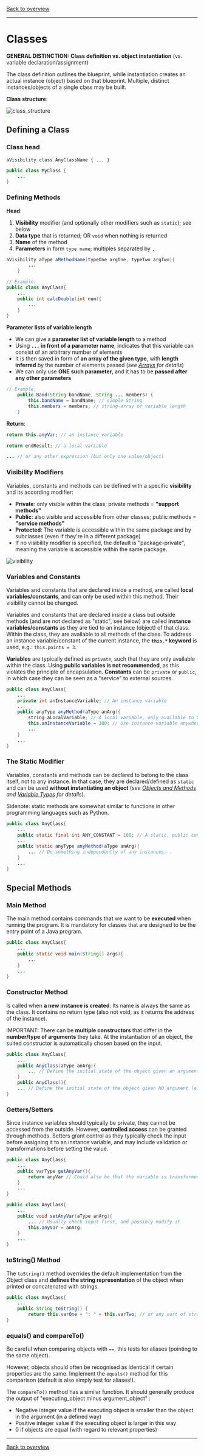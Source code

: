 [Back to overview](./00_Java_SyntaxGuide.md)

---
# Classes

**GENERAL DISTINCTION: Class definition vs. object instantiation** (vs. variable declaration/assignment)

The class definition outlines the blueprint, while instantiation creates an actual instance (object) based on that blueprint. Multiple, distinct instances/objects of a single class may be built.

**Class structure**:

![class_structure](class_structure.png)

## Defining a Class

### Class head
`aVisibility class AnyClassName { ... }`
```java
public class MyClass {
    ...
}
```

### Defining Methods

**Head**:

1. **Visibility** modifier (and optionally other modifiers such as `static`); see below
2. **Data type** that is returned; OR `void` when nothing is returned
3. **Name** of the method
4. **Parameters** in form `type name`; multiples separated by `,`

```java
aVisibility aType aMethodName(typeOne argOne, typeTwo argTwo){
        ...
    }
```
```java
// Example:
public class AnyClass{
    ...
    public int calcDouble(int num){
        ...
    }
}
```

**Parameter lists of variable length**
- We can give a **parameter list of variable length** to a method
- Using **`...` in front of a parameter name**, indicates that this variable can consist of an arbitrary number of elements
- It is then saved in form of **an array of the given type**, with **length inferred** by the number of elements passed (*see [Arrays](11_Arrays.md) for details*)
- We can only use **ONE such parameter**, and it has to be **passed after any other parameters**

```java
// Example:
    public Band(String bandName, String ... members) {
        this.bandName = bandName; // simple String
        this.members = members; // string-array of variable length
    }
```

**Return**:
```java
return this.anyVar; // an instance variable

return endResult; // a local variable

... // or any other expression (but only one value/object)
```

### Visibility Modifiers
Variables, constants and methods can be defined with a specific **visibility** and its according modifier:
- **Private**: only visible within the class; private methods = **"support methods"**
- **Public**: also visible and accessible from other classes; public methods = **"service methods"**
- **Protected**: The variable is accessible within the same package and by subclasses (even if they're in a different package)
- If no visibility modifier is specified, the default is "package-private", meaning the variable is accessible within the same package.

![visibility](visibility.png)

### Variables and Constants
Variables and constants that are declared inside a method, are called **local variables/constants**, and can only be used within this method. Their visibility cannot be changed.

Variables and constants that are declared inside a class but outside methods (and are not declared as "static", see below) are called **instance variables/constants** as they are tied to an instance (object) of that class. Within the class, they are available to all methods of the class. To address an instance variable/constant of the current instance, the **`this.*` keyword** is used, e.g.: `this.points = 3`.

**Variables** are typically defined as `private`, such that they are only available within the class. Using **public variables is not recommended**, as this violates the principle of encapsulation. **Constants** can be `private` or `public`, in which case they can be seen as a "service" to external sources.

```java
public class AnyClass{
    ...
    private int anInstanceVariable; // An instance variable
    ...
    public anyType anyMethod(aType anArg){
        string aLocalVariable; // A local variable, only available to the method
        this.anInstanceVariable = 100; // Use instance variable anywhere using this.*
        ...
    }
    ...
}
```

### The Static Modifier
Variables, constants and methods can be declared to belong to the class itself, not to any instance. In that case, they are declared/defined as `static` and can be used **without instantiating an object** (*see [Objects and Methods](05_Objects_and_Methods.md) and [Variable Types](06_Variable_Types.md) for details*). 

Sidenote: static methods are somewhat similar to functions in other programming languages such as Python.

```java
public class AnyClass{
    ...
    public static final int ANY_CONSTANT = 100; // A static, public constant
    ...
    public static anyType anyMethod(aType anArg){
        ... // Do something independently of any instances...
    }
    ...
}
```

## Special Methods

### Main Method
The main method contains commands that we want to be **executed** when running the program. It is mandatory for classes that are designed to be the entry point of a Java program.
```java
public class AnyClass{
    ...
    public static void main(String[] args){
        ...
    }
    ...
}
```

### Constructor Method
Is called when **a new instance is created**. Its name is always the same as the class. It contains no return type (also not void, as it returns the address of the instance).

IMPORTANT: There can be **multiple constructors** that differ in the **number/type of arguments** they take. At the instantiation of an object, the suited constructor is automatically chosen based on the input.

```java
public class AnyClass{
    ...
    public AnyClass(aType anArg){
        ... // Define the initial state of the object given an argument
    }
    public AnyClass(){
    ... // Define the initial state of the object given NO argument (e.g. using default values)
}
```

### Getters/Setters
Since instance variables should typically be private, they cannot be accessed from the outside. However, **controlled access** can be granted through methods. Setters grant control as they typically check the input before assigning it to an instance variable, and may include validation or transformations before setting the value.
```java
public class AnyClass{
    ...
    public varType getAnyVar(){
        return anyVar // Could also be that the variable is transformed before...
    }
    ...
}
```
```java
public class AnyClass{
    ...
    public void setAnyVar(aType anArg){
        ... // Usually check input first, and possibly modify it
        this.anyVar = anArg;
    }
    ...
}
```

### toString() Method
The `toString()` method overrides the default implementation from the Object class and **defines the string representation** of the object when printed or concatenated with strings.
```java
public class AnyClass{
    ...
    public String toString() {
        return this.varOne + ": " + this.varTwo; // or any sort of string describing the object
}
```
### equals() and compareTo()

Be careful when comparing objects with `==`, this tests for aliases (pointing to the same object).

However, objects should often be recognised as identical if certain properties are the same. Implement the `equals()` method for this comparison (default is also simply test for aliases!).

The `compareTo()` method has a similar function. It should generally produce the output of "executing_object minus argument_object" :
- Negative integer value if the executing object is smaller than the object in the argument (in a defined way)
- Positive integer value if the executing object is larger in this way
- 0 if objects are equal (with regard to relevant properties)


---

[Back to overview](./00_Java_SyntaxGuide.md)
